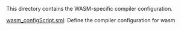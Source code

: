 This directory contains the WASM-specific compiler configuration.

[wasm_configScript.sml](wasm_configScript.sml):
Define the compiler configuration for wasm

